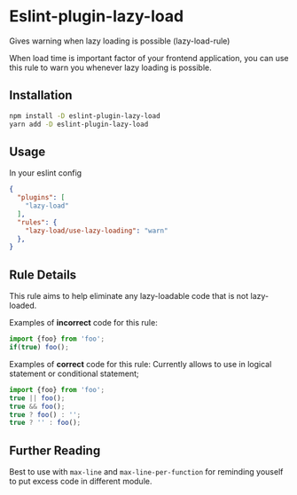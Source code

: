 # Eslint-plugin-lazy-load

Gives warning when lazy loading is possible (lazy-load-rule)

When load time is important factor of your frontend application,
you can use this rule to warn you whenever lazy loading is possible.

## Installation

```sh
npm install -D eslint-plugin-lazy-load
yarn add -D eslint-plugin-lazy-load
```

## Usage

In your eslint config

```json
{
  "plugins": [
    "lazy-load"
  ],
  "rules": {
    "lazy-load/use-lazy-loading": "warn"
  },
}
```

## Rule Details

This rule aims to help eliminate any lazy-loadable code that is not lazy-loaded.

Examples of **incorrect** code for this rule:

```js
import {foo} from 'foo';
if(true) foo();
```

Examples of **correct** code for this rule:
Currently allows to use in logical statement or conditional statement;

```js
import {foo} from 'foo';
true || foo();
true && foo();
true ? foo() : '';
true ? '' : foo();
```

## Further Reading

Best to use with `max-line` and `max-line-per-function` for reminding youself to put excess code in different module.
